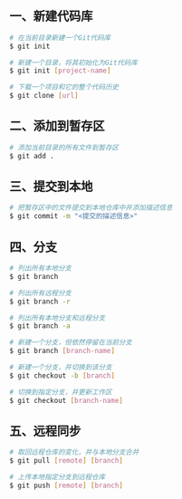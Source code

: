 ## 一、新建代码库

```bash
# 在当前目录新建一个Git代码库
$ git init

# 新建一个目录，将其初始化为Git代码库
$ git init [project-name]

# 下载一个项目和它的整个代码历史
$ git clone [url]
```

## 二、添加到暂存区

```bash
# 添加当前目录的所有文件到暂存区
$ git add .
```

## 三、提交到本地

```bash
# 把暂存区中的文件提交到本地仓库中并添加描述信息
$ git commit -m "<提交的描述信息>"
```

## 四、分支

```bash
# 列出所有本地分支
$ git branch

# 列出所有远程分支
$ git branch -r

# 列出所有本地分支和远程分支
$ git branch -a

# 新建一个分支，但依然停留在当前分支
$ git branch [branch-name]

# 新建一个分支，并切换到该分支
$ git checkout -b [branch]

# 切换到指定分支，并更新工作区
$ git checkout [branch-name]
```

## 五、远程同步

```bash
# 取回远程仓库的变化，并与本地分支合并
$ git pull [remote] [branch]

# 上传本地指定分支到远程仓库
$ git push [remote] [branch]
```